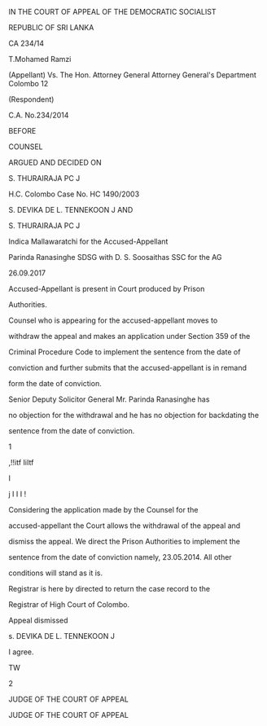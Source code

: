 IN THE COURT OF APPEAL OF THE DEMOCRATIC SOCIALIST

REPUBLIC OF SRI LANKA

CA 234/14

T.Mohamed Ramzi

(Appellant) Vs. The Hon. Attorney General Attorney General's Department Colombo 12

(Respondent)

C.A. No.234/2014

BEFORE

COUNSEL

ARGUED AND DECIDED ON

S. THURAIRAJA PC J

H.C. Colombo Case No. HC 1490/2003

S. DEVIKA DE L. TENNEKOON J AND

S. THURAIRAJA PC J

Indica Mallawaratchi for the Accused-Appellant

Parinda Ranasinghe SDSG with D. S. Soosaithas SSC for the AG

26.09.2017

Accused-Appellant is present in Court produced by Prison

Authorities.

Counsel who is appearing for the accused-appellant moves to

withdraw the appeal and makes an application under Section 359 of the

Criminal Procedure Code to implement the sentence from the date of

conviction and further submits that the accused-appellant is in remand

form the date of conviction.

Senior Deputy Solicitor General Mr. Parinda Ranasinghe has

no objection for the withdrawal and he has no objection for backdating the

sentence from the date of conviction.

1

,!!itf IiItf

I

j I I I !

Considering the application made by the Counsel for the

accused-appellant the Court allows the withdrawal of the appeal and

dismiss the appeal. We direct the Prison Authorities to implement the

sentence from the date of conviction namely, 23.05.2014. All other

conditions will stand as it is.

Registrar is here by directed to return the case record to the

Registrar of High Court of Colombo.

Appeal dismissed

s. DEVIKA DE L. TENNEKOON J

I agree.

TW

2

JUDGE OF THE COURT OF APPEAL

JUDGE OF THE COURT OF APPEAL